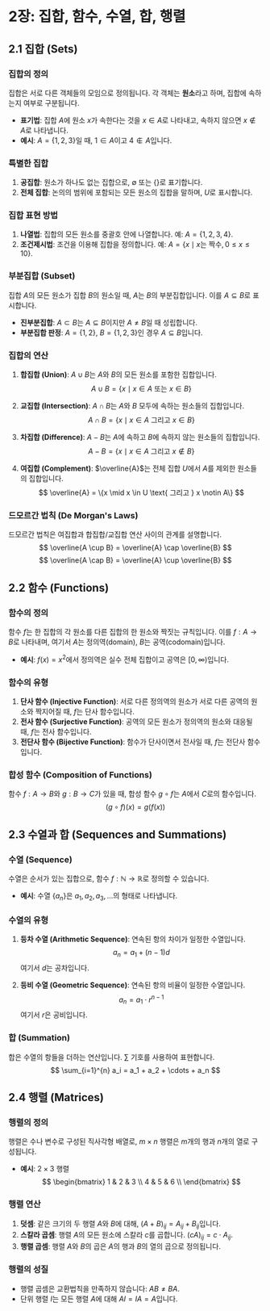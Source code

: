 # 2장: 집합, 함수, 수열, 합, 행렬

## 2.1 집합 (Sets)

### 집합의 정의

집합은 서로 다른 객체들의 모임으로 정의됩니다. 각 객체는 **원소**라고 하며, 집합에 속하는지 여부로 구분됩니다.

- **표기법**: 집합 $A$에 원소 $x$가 속한다는 것을 $x \in A$로 나타내고, 속하지 않으면 $x \notin A$로 나타냅니다.
- **예시**: $A = \{1, 2, 3\}$일 때, $1 \in A$이고 $4 \notin A$입니다.

### 특별한 집합

1. **공집합**: 원소가 하나도 없는 집합으로, $\emptyset$ 또는 $\{\}$로 표기합니다.
2. **전체 집합**: 논의의 범위에 포함되는 모든 원소의 집합을 말하며, $U$로 표시합니다.

### 집합 표현 방법

1. **나열법**: 집합의 모든 원소를 중괄호 안에 나열합니다. 예: $A = \{1, 2, 3, 4\}$.
2. **조건제시법**: 조건을 이용해 집합을 정의합니다. 예: $A = \{x \mid x \text{는 짝수}, 0 \leq x \leq 10\}$.

### 부분집합 (Subset)

집합 $A$의 모든 원소가 집합 $B$의 원소일 때, $A$는 $B$의 부분집합입니다. 이를 $A \subseteq B$로 표시합니다.

- **진부분집합**: $A \subset B$는 $A \subseteq B$이지만 $A \neq B$일 때 성립합니다.
- **부분집합 판정**: $A = \{1, 2\}$, $B = \{1, 2, 3\}$인 경우 $A \subseteq B$입니다.

### 집합의 연산

1. **합집합 (Union)**: $A \cup B$는 $A$와 $B$의 모든 원소를 포함한 집합입니다.
   $$
   A \cup B = \{x \mid x \in A \text{ 또는 } x \in B\}
   $$

2. **교집합 (Intersection)**: $A \cap B$는 $A$와 $B$ 모두에 속하는 원소들의 집합입니다.
   $$
   A \cap B = \{x \mid x \in A \text{ 그리고 } x \in B\}
   $$

3. **차집합 (Difference)**: $A - B$는 $A$에 속하고 $B$에 속하지 않는 원소들의 집합입니다.
   $$
   A - B = \{x \mid x \in A \text{ 그리고 } x \notin B\}
   $$

4. **여집합 (Complement)**: $\overline{A}$는 전체 집합 $U$에서 $A$를 제외한 원소들의 집합입니다.
   $$
   \overline{A} = \{x \mid x \in U \text{ 그리고 } x \notin A\}
   $$

### 드모르간 법칙 (De Morgan's Laws)

드모르간 법칙은 여집합과 합집합/교집합 연산 사이의 관계를 설명합니다.
$$
\overline{A \cup B} = \overline{A} \cap \overline{B}
$$
$$
\overline{A \cap B} = \overline{A} \cup \overline{B}
$$

## 2.2 함수 (Functions)

### 함수의 정의

함수 $f$는 한 집합의 각 원소를 다른 집합의 한 원소와 짝짓는 규칙입니다. 이를 $f: A \to B$로 나타내며, 여기서 $A$는 정의역(domain), $B$는 공역(codomain)입니다.

- **예시**: $f(x) = x^2$에서 정의역은 실수 전체 집합이고 공역은 $[0, \infty)$입니다.

### 함수의 유형

1. **단사 함수 (Injective Function)**: 서로 다른 정의역의 원소가 서로 다른 공역의 원소와 짝지어질 때, $f$는 단사 함수입니다.
2. **전사 함수 (Surjective Function)**: 공역의 모든 원소가 정의역의 원소와 대응될 때, $f$는 전사 함수입니다.
3. **전단사 함수 (Bijective Function)**: 함수가 단사이면서 전사일 때, $f$는 전단사 함수입니다.

### 합성 함수 (Composition of Functions)

함수 $f: A \to B$와 $g: B \to C$가 있을 때, 합성 함수 $g \circ f$는 $A$에서 $C$로의 함수입니다.
$$
(g \circ f)(x) = g(f(x))
$$

## 2.3 수열과 합 (Sequences and Summations)

### 수열 (Sequence)

수열은 순서가 있는 집합으로, 함수 $f: \mathbb{N} \to \mathbb{R}$로 정의할 수 있습니다.

- **예시**: 수열 $\{a_n\}$은 $a_1, a_2, a_3, \ldots$의 형태로 나타냅니다.

### 수열의 유형

1. **등차 수열 (Arithmetic Sequence)**: 연속된 항의 차이가 일정한 수열입니다.
   $$
   a_n = a_1 + (n-1)d
   $$
   여기서 $d$는 공차입니다.

2. **등비 수열 (Geometric Sequence)**: 연속된 항의 비율이 일정한 수열입니다.
   $$
   a_n = a_1 \cdot r^{n-1}
   $$
   여기서 $r$은 공비입니다.

### 합 (Summation)

합은 수열의 항들을 더하는 연산입니다. $\sum$ 기호를 사용하여 표현합니다.
$$
\sum_{i=1}^{n} a_i = a_1 + a_2 + \cdots + a_n
$$

## 2.4 행렬 (Matrices)

### 행렬의 정의

행렬은 수나 변수로 구성된 직사각형 배열로, $m \times n$ 행렬은 $m$개의 행과 $n$개의 열로 구성됩니다.

- **예시**: $2 \times 3$ 행렬
  $$
  \begin{bmatrix}
  1 & 2 & 3 \\
  4 & 5 & 6 \\
  \end{bmatrix}
  $$

### 행렬 연산

1. **덧셈**: 같은 크기의 두 행렬 $A$와 $B$에 대해, $(A + B)_{ij} = A_{ij} + B_{ij}$입니다.
2. **스칼라 곱셈**: 행렬 $A$의 모든 원소에 스칼라 $c$를 곱합니다. $(cA)_{ij} = c \cdot A_{ij}$.
3. **행렬 곱셈**: 행렬 $A$와 $B$의 곱은 $A$의 행과 $B$의 열의 곱으로 정의됩니다.

### 행렬의 성질

- 행렬 곱셈은 교환법칙을 만족하지 않습니다: $AB \neq BA$.
- 단위 행렬 $I$는 모든 행렬 $A$에 대해 $AI = IA = A$입니다.


